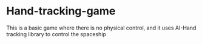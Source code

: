 # Hand-tracking-game
This is a basic game where there is no physical control, and it uses AI-Hand tracking library to control the spaceship 
